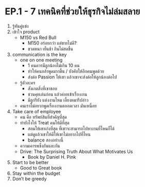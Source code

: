 # EP.1 - 7 เทคนิคที่ช่วยให้ธุรกิจไม่ล่มสลาย

1. รู้ทันคู่แข่ง
2. เข้าใจ product
   - M150 vs Red Bull
     - M150 อร่อยกว่า แต่ขายไม่ดี?
     - ขวดหนา เย็นช้า กินไม่สดชื่น
3. communication is the key
   - one on one meeting
     - 1 คนควรมีลูกน้องไม่เกิน 10 คน
     - ทำให้คนกล้าพูดมากขึ้น / บังคับให้อีกคนพูดด้วย
     - ส่งต่อ Passion ให้เขา แล้วเขาจะส่งต่อให้ลูกน้องต่อไป
   - รู้ตัวละคร
     - สังเกตสิ่งที่เขาชอบ
     - ชวนคุยเล่นก่อน แล้วค่อยเข้าเรื่องงาน
     - มีลูกรึยัง แต่งงานไหม เลี้ยงหมารึปล่าว
   - คนเราไม่อยากพูดเรื่องงานตลอดเวลา มันเหนื่อย
4. Take care of employee
   - คน คือ ทรัพย์สินที่สำคัญที่สุด
   - ทำยังไงให้ Treat คนให้ดีที่สุด
     - สอนให้เขาเก่งที่สุด ที่เขาจะสามารถไปหางานที่ไหนก็ได้
     - แต่ดูแล้วเขาให้ดีให้เขาไม่อยากไปที่ไหน
     - balance สองอย่างนี้
   - ความเคารพซึ่งกันและกัน
   - Drive: The Surprising Truth About What Motivates Us
     - Book by Daniel H. Pink
5. Start to be better
   - Good to Great book
6. Stay within the budget
7. Don’t be greedy
